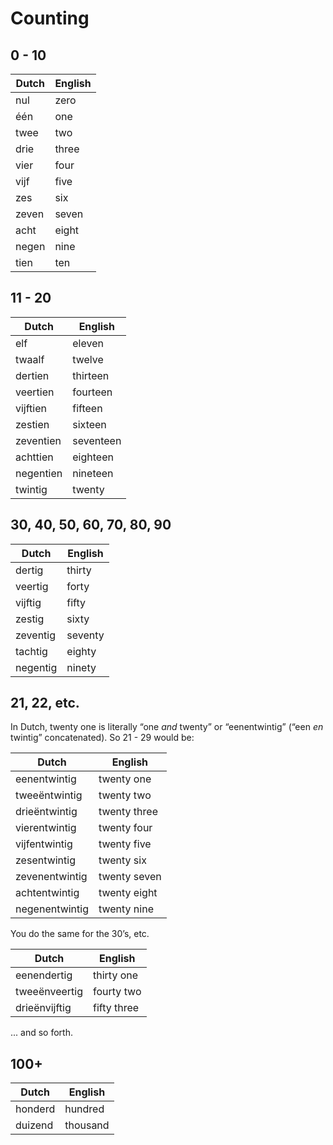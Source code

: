# Counting

## 0 - 10

| Dutch | English |
| ----- | ------- |
| nul | zero |
| één | one |
| twee| two |
| drie | three|
| vier | four |
| vijf | five |
| zes | six |
| zeven | seven |
| acht | eight |
| negen | nine |
| tien | ten

## 11 - 20

| Dutch | English |
| ----- | ------- |
| elf | eleven |
| twaalf | twelve |
| dertien | thirteen |
| veertien | fourteen |
| vijftien | fifteen |
| zestien | sixteen |
| zeventien | seventeen |
| achttien | eighteen |
| negentien | nineteen |
| twintig | twenty |

## 30, 40, 50, 60, 70, 80, 90

| Dutch | English |
| ----- | ------- |
| dertig | thirty |
| veertig | forty |
| vijftig | fifty |
| zestig | sixty |
| zeventig | seventy |
| tachtig | eighty |
| negentig | ninety |

## 21, 22, etc.

In Dutch, twenty one is literally “one *and* twenty” or “eenentwintig” (“een *en* twintig” concatenated). So 21 - 29 would be:

| Dutch | English |
| ----- | ------- |
| eenentwintig | twenty one|
| tweeëntwintig | twenty two |
| drieëntwintig| twenty three |
| vierentwintig | twenty four |
| vijfentwintig | twenty five |
| zesentwintig | twenty six |
| zevenentwintig | twenty seven |
| achtentwintig | twenty eight |
| negenentwintig | twenty nine |

You do the same for the 30’s, etc.

| Dutch | English |
| ----- | ------- |
| eenendertig | thirty one|
| tweeënveertig | fourty two |
| drieënvijftig | fifty three |

... and so forth.

## 100+

| Dutch | English |
| ----- | ------- |
| honderd | hundred |
| duizend | thousand |
